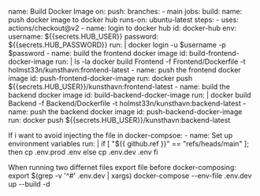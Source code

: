 name: Build Docker Image
on:
push:
branches: - main
jobs:
build:
name: push docker image to docker hub
runs-on: ubuntu-latest
steps: - uses: actions/checkout@v2 - name: login to docker hub
id: docker-hub
env:
username: ${{secrets.HUB_USER}}
password: ${{secrets.HUB_PASSWORD}}
run: |
docker login -u $username -p $password - name: build the frontend docker image
id: build-frontend-docker-image
run: |
ls -la
docker build Frontend -f Frontend/Dockerfile -t holmst33n/kunsthavn:frontend-latest - name: push the frontend docker image
id: push-frontend-docker-image
run: docker push ${{secrets.HUB_USER}}/kunsthavn:frontend-latest - name: build the backend docker image
id: build-backend-docker-image
run: |
docker build Backend -f Backend/Dockerfile -t holmst33n/kunsthavn:backend-latest - name: push the backend docker image
id: push-backend-docker-image
run: docker push ${{secrets.HUB_USER}}/kunsthavn:backend-latest

If i want to avoid injecting the file in docker-compsoe: - name: Set up environment variables
run: |
if [ "${{ github.ref }}" == "refs/heads/main" ]; then
cp .env.prod .env
else
cp .env.dev .env
fi

When running two differnet files export file before docker-composing:
export $(grep -v '^#' .env.dev | xargs)
docker-compose --env-file .env.dev up --build -d
